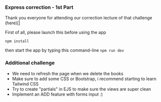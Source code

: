 

### Express correction - 1st Part


Thank you everyone for attending our correction lecture of that challenge (here)[]


First of all, please launch this before using the app

```code
npm install
```

then start the app by typing this command-line ``npm run dev``


### Additional challenge

- We need to refresh the page when we delete the books
- Make sure to add some CSS or Bootstrap, i recommend starting to learn Tailwind CSS
- Try to create "partials" in EJS to make sure the views are super clean
- Implement an ADD feature with forms input :)



